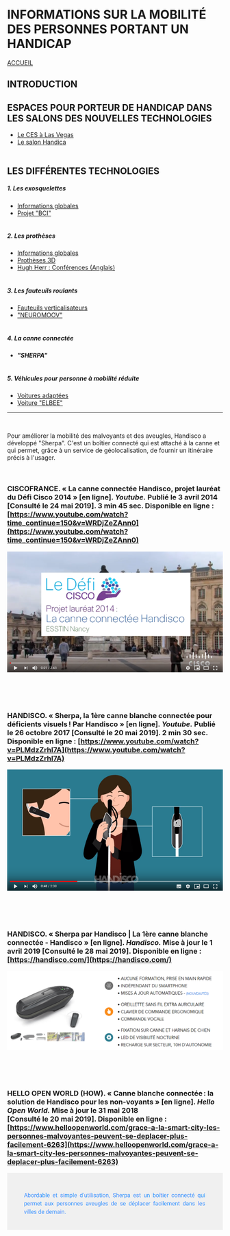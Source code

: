 # INFORMATIONS SUR LA MOBILITÉ DES PERSONNES PORTANT UN HANDICAP
[ACCUEIL](index.md)
## INTRODUCTION  

## ESPACES POUR PORTEUR DE HANDICAP DANS LES SALONS DES NOUVELLES TECHNOLOGIES 
* [Le CES à Las Vegas](ces.md)
* [Le salon Handica](handica.md)
<br/> <br/>
## LES DIFFÉRENTES TECHNOLOGIES
##### 1. Les exosquelettes 
- [Informations globales](exoprésent.md)
- [Projet "BCI"](BCI.md)
<br/><br/>
##### 2. Les prothèses
- [Informations globales](Prothèseinfo.md)
- [Prothèses 3D](Prothèse3D.md)
- [Hugh Herr : Conférences (Anglais)](Hughvidéo.md)
<br/><br/>
##### 3. Les fauteuils roulants
- [Fauteuils verticalisateurs](FauteuilVertical.md)
- ["NEUROMOOV"](Neuromoov.md)
<br/><br/>
##### 4. La canne connectée
- **_"SHERPA"_**
<br/><br/>
##### 5. Véhicules pour personne à mobilité réduite
- [Voitures adaptées](Voitureadaptée.md)
- [Voiture "ELBEE"](Elbee.md)

----------------------------------------------------------
<br/>

Pour améliorer la mobilité des malvoyants et des aveugles, Handisco a développé "Sherpa". C'est un boîtier connecté qui est attaché à la canne et qui permet, grâce à un service de géolocalisation, de fournir un itinéraire précis à l'usager. 

<br/>

### CISCOFRANCE. « La canne connectée Handisco, projet lauréat du Défi Cisco 2014 » [en ligne]. _Youtube._ Publié le 3 avril 2014 [Consulté le 24 mai 2019]. 3 min 45 sec. Disponible en ligne : [https://www.youtube.com/watch?time_continue=150&v=WRDjZeZAnn0](https://www.youtube.com/watch?time_continue=150&v=WRDjZeZAnn0)
![Canne3.PNG](images/Canne3.PNG "Le projet Sherpa")

<br/><br/><br/>

### HANDISCO. « Sherpa, la 1ère canne blanche connectée pour déficients visuels ! Par Handisco » [en ligne]. _Youtube._ Publié le 26 octobre 2017 [Consulté le 20 mai 2019]. 2 min 30 sec. Disponible en ligne : [https://www.youtube.com/watch?v=PLMdzZrhl7A](https://www.youtube.com/watch?v=PLMdzZrhl7A)
![Canne4.PNG](images/Canne4.PNG "Explication du fonctionnement")

<br/><br/><br/>

### HANDISCO. « Sherpa par Handisco | La 1ère canne blanche connectée - Handisco »  [en ligne]. _Handisco._ Mise à jour le 1 avril 2019 [Consulté le 28 mai 2019]. Disponible en ligne : [https://handisco.com/](https://handisco.com/)
![Canne1.PNG](images/Canne1.PNG "site principal Handisco")

<br/><br/><br/>

### HELLO OPEN WORLD (HOW). « Canne blanche connectée : la solution de Handisco pour les non-voyants » [en ligne]. _Hello Open World._ Mise à jour le 31 mai 2018 [Consulté le 20 mai 2019]. Disponible en ligne : [https://www.helloopenworld.com/grace-a-la-smart-city-les-personnes-malvoyantes-peuvent-se-deplacer-plus-facilement-6263](https://www.helloopenworld.com/grace-a-la-smart-city-les-personnes-malvoyantes-peuvent-se-deplacer-plus-facilement-6263)
![Canne2.PNG](images/Canne2.PNG "Explications globales")
